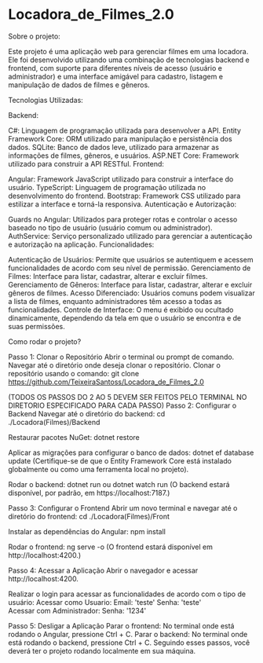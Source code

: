 # Locadora_de_Filmes_2.0
Sobre o projeto:

Este projeto é uma aplicação web para gerenciar filmes em uma locadora. Ele foi desenvolvido utilizando uma combinação de tecnologias backend e frontend, com suporte para diferentes níveis de acesso (usuário e administrador) e uma interface amigável para cadastro, listagem e manipulação de dados de filmes e gêneros.

Tecnologias Utilizadas:

Backend:

C#: Linguagem de programação utilizada para desenvolver a API.
Entity Framework Core: ORM utilizado para manipulação e persistência dos dados.
SQLite: Banco de dados leve, utilizado para armazenar as informações de filmes, gêneros, e usuários.
ASP.NET Core: Framework utilizado para construir a API RESTful.
Frontend:

Angular: Framework JavaScript utilizado para construir a interface do usuário.
TypeScript: Linguagem de programação utilizada no desenvolvimento do frontend.
Bootstrap: Framework CSS utilizado para estilizar a interface e torná-la responsiva.
Autenticação e Autorização:

Guards no Angular: Utilizados para proteger rotas e controlar o acesso baseado no tipo de usuário (usuário comum ou administrador).
AuthService: Serviço personalizado utilizado para gerenciar a autenticação e autorização na aplicação.
Funcionalidades:

Autenticação de Usuários: Permite que usuários se autentiquem e acessem funcionalidades de acordo com seu nível de permissão.
Gerenciamento de Filmes: Interface para listar, cadastrar, alterar e excluir filmes.
Gerenciamento de Gêneros: Interface para listar, cadastrar, alterar e excluir gêneros de filmes.
Acesso Diferenciado: Usuários comuns podem visualizar a lista de filmes, enquanto administradores têm acesso a todas as funcionalidades.
Controle de Interface: O menu é exibido ou ocultado dinamicamente, dependendo da tela em que o usuário se encontra e de suas permissões.

Como rodar o projeto?

Passo 1: Clonar o Repositório
  Abrir o terminal ou prompt de comando.
  Navegar até o diretório onde deseja clonar o repositório.
  Clonar o repositório usando o comando:
    git clone https://github.com/TeixeiraSantoss/Locadora_de_Filmes_2.0

(TODOS OS PASSOS DO 2 AO 5 DEVEM SER FEITOS PELO TERMINAL NO DIRETORIO ESPECIFICADO PARA CADA PASSO)
Passo 2: Configurar o Backend 
  Navegar até o diretório do backend:
    cd ./Locadora(Filmes)/Backend
    
  Restaurar pacotes NuGet:
    dotnet restore
    
  Aplicar as migrações para configurar o banco de dados:
    dotnet ef database update
  (Certifique-se de que o Entity Framework Core está instalado globalmente ou como uma ferramenta local no projeto).
  
  Rodar o backend:
    dotnet run ou dotnet watch run
    (O backend estará disponível, por padrão, em https://localhost:7187.)

Passo 3: Configurar o Frontend
  Abrir um novo terminal e navegar até o diretório do frontend:
    cd ./Locadora(Filmes)/Front
    
  Instalar as dependências do Angular:
    npm install
    
  Rodar o frontend:
    ng serve -o
    (O frontend estará disponível em http://localhost:4200.)

Passo 4: Acessar a Aplicação
  Abrir o navegador e acessar http://localhost:4200.
  
  Realizar o login para acessar as funcionalidades de acordo com o tipo de usuário:
    Acessar como Usuario:
      Email: 'teste'
      Senha: 'teste'      
    Acessar com Administrador:
      Senha: '1234'
      
Passo 5: Desligar a Aplicação
  Parar o frontend: No terminal onde está rodando o Angular, pressione Ctrl + C.
  Parar o backend: No terminal onde está rodando o backend, pressione Ctrl + C.
Seguindo esses passos, você deverá ter o projeto rodando localmente em sua máquina.
